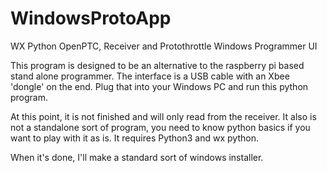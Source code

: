 # WindowsProtoApp
WX Python OpenPTC, Receiver and Protothrottle Windows Programmer UI

This program is designed to be an alternative to the raspberry pi based stand alone programmer.  The interface is a USB cable with an Xbee 'dongle' on the end. Plug that into your Windows PC and run this python program.

At this point, it is not finished and will only read from the receiver. It also is not a standalone sort of program, you need to know python basics if you want to play with it as is.  It requires Python3 and wx python.

When it's done, I'll make a standard sort of windows installer.

